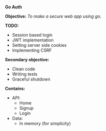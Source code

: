 **Go Auth**

__Objective:__ _To make a secure web app using go._

__TODO:__
- Session based login
- JWT implementation
- Setting server side cookies
- Implementing CSRF

__Secondary objective:__
- Clean code
- Writing tests
- Graceful shutdown

__Contains:__
- API:
    - Home
    - Signup
    - Login
- Data:
    - In memory (for simplicity) 